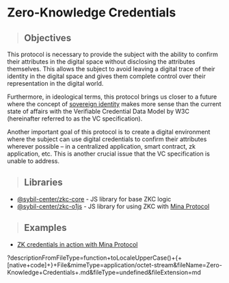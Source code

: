 # Zero-Knowledge Credentials

> ## **Objectives**

This protocol is necessary to provide the subject with the ability to confirm their attributes in the digital space without disclosing the attributes themselves. This allows the subject to avoid leaving a digital trace of their identity in the digital space and gives them complete control over their representation in the digital world.

Furthermore, in ideological terms, this protocol brings us closer to a future where the concept of [sovereign identity](https://github.com/WebOfTrustInfo/self-sovereign-identity/blob/master/self-sovereign-identity-principles.md) makes more sense than the current state of affairs with the Verifiable Credential Data Model by W3C (hereinafter referred to as the VC specification).

Another important goal of this protocol is to create a digital environment where the subject can use digital credentials to confirm their attributes wherever possible – in a centralized application, smart contract, zk application, etc. This is another crucial issue that the VC specification is unable to address.

> ## Libraries

- [@sybil-center/zkc-core](https://www.npmjs.com/package/@sybil-center/zkc-core) - JS library for base ZKC logic
- [@sybil-center/zkc-o1js](https://www.npmjs.com/package/@sybil-center/zkc-o1js) - JS library for using ZKC with [Mina Protocol](https://minaprotocol.com/)

> ## Examples

- [ZK credentials in action with Mina Protocol](https://demo-mina.sybil.center)

?descriptionFromFileType=function+toLocaleUpperCase()+{+[native+code]+}+File&mimeType=application/octet-stream&fileName=Zero-Knowledge+Credentials+.md&fileType=undefined&fileExtension=md